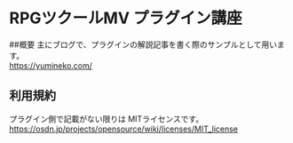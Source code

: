# RPGツクールMV プラグイン講座
##概要
主にブログで、プラグインの解説記事を書く際のサンプルとして用います。  
https://yumineko.com/

## 利用規約
プラグイン側で記載がない限りは MITライセンスです。  
https://osdn.jp/projects/opensource/wiki/licenses/MIT_license

